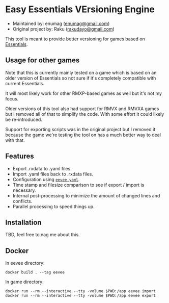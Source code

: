 # Easy Essentials VErsioning Engine

- Maintained by: enumag (enumag@gmail.com)
- Original project by: Raku (rakudayo@gmail.com)

This tool is meant to provide better versioning for games based on [Essentials](https://github.com/Maruno17/pokemon-essentials).

## Usage for other games

Note that this is currently mainly tested on a game which is based on an older version of Essentials so not sure if it's completely compatible with current Essentials.

It will most likely work for other RMXP-based games as well but it's not my focus.

Older versions of this tool also had support for RMVX and RMVXA games but I removed all of that to simplify the code. With some effort it could likely be re-introduced.

Support for exporting scripts was in the original project but I removed it because the game we're testing the tool on has a much better way to deal with that.

## Features

- Export .rxdata to .yaml files.
- Import .yaml files back to .rxdata files.
- Configuration using [`eevee.yaml`](example/eevee.yaml).
- Time stamp and filesize comparison to see if export / import is necessary.
- Internal post-processing to minimize the amount of changed lines and conflicts.
- Parallel processing to speed things up.

## Installation

TBD, feel free to nag me about this.

## Docker

In eevee directory:

```
docker build . --tag eevee
```

In game directory:

```
docker run --rm --interactive --tty -volume $PWD:/app eevee import
docker run --rm --interactive --tty -volume $PWD:/app eevee export
```

